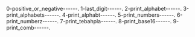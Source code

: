 0-positive_or_negative------.   1-last_digit------.   2-print_alphabet------.   3-print_alphabets------.   4-print_alphabt------.   5-print_numbers------.   6-print_numberz------.   7-print_tebahpla------.   8-print_base16------.   9-print_comb------.  
